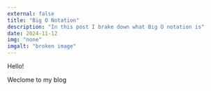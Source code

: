 ```yaml
---
external: false
title: "Big O Notation"
description: "In this post I brake down what Big O notation is"
date: 2024-11-12
img: "none"
imgalt: "broken image"
---
```


Hello!

Weclome to my blog
